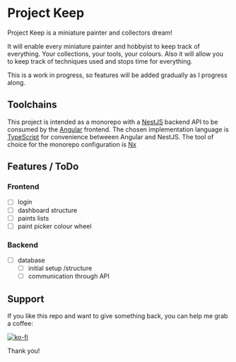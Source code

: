 # Project Keep

Project Keep is a miniature painter and collectors dream!

It will enable every miniature painter and hobbyist to keep track of everything. Your collections, your tools, your
colours. Also it will allow you to keep track of techniques used and stops time for everything.

This is a work in progress, so features will be added gradually as I progress along.

## Toolchains

This project is intended as a monorepo with a [NestJS](https://nestjs.com/) backend API to be consumed by the
[Angular](https://angular.io/) frontend. The chosen implementation language is
[TypeScript](https://www.typescriptlang.org/) for convenience betweeen Angular and NestJS. The tool of choice for the
monorepo configuration is [Nx](https://nx.dev/angular)

## Features / ToDo

### Frontend

- [ ] login
- [ ] dashboard structure
- [ ] paints lists
- [ ] paint picker colour wheel

### Backend

- [ ] database
  - [ ] initial setup /structure
  - [ ] communication through API

## Support

If you like this repo and want to give something back, you can help me grab a coffee:

[![ko-fi](https://www.ko-fi.com/img/githubbutton_sm.svg)](https://ko-fi.com/B0B11826R)

Thank you!
